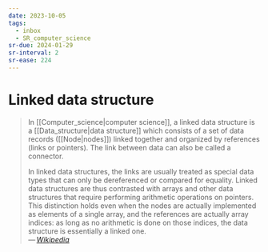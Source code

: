 ```yaml
---
date: 2023-10-05
tags:
  - inbox
  - SR_computer_science
sr-due: 2024-01-29
sr-interval: 2
sr-ease: 224
---
```


# Linked data structure

> In [[Computer_science|computer science]], a linked data structure is a
> [[Data_structure|data structure]] which consists of a set of data records
> ([[Node|nodes]]) linked together and organized by references (links or
> pointers). The link between data can also be called a connector.
>
> In linked data structures, the links are usually treated as special data types
> that can only be dereferenced or compared for equality. Linked data structures
> are thus contrasted with arrays and other data structures that require
> performing arithmetic operations on pointers. This distinction holds even when
> the nodes are actually implemented as elements of a single array, and the
> references are actually array indices: as long as no arithmetic is done on
> those indices, the data structure is essentially a linked one.\
> — <cite>[Wikipedia](https://en.wikipedia.org/wiki/Linked_data_structure)</cite>
